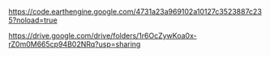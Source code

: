 https://code.earthengine.google.com/4731a23a969102a10127c3523887c235?noload=true

https://drive.google.com/drive/folders/1r6OcZywKoa0x-rZ0m0M665cp94B02NRq?usp=sharing
